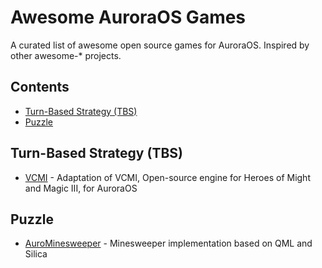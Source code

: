 # Awesome AuroraOS Games

A curated list of awesome open source games for AuroraOS. Inspired by other awesome-* projects.

## Contents

- [Turn-Based Strategy (TBS)](#turn-based-strategy-tbs)
- [Puzzle](#puzzle)

## Turn-Based Strategy (TBS)

- [VCMI](https://github.com/savegame/aurora-heroes3) - Adaptation of VCMI, Open-source engine for Heroes of Might and Magic III, for AuroraOS

## Puzzle

- [AuroMinesweeper](https://gitlab.com/Danyok/aurominesweeper) - Minesweeper implementation based on QML and Silica